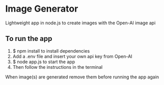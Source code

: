 # Image Generator

Lightweight app in node.js to create images with the Open-AI image api

## To run the app

1. $ npm install       to install dependencies
2. Add a .env file and insert your own api key from Open-AI
3. $ node app.js       to start the app
4. Then follow the instructions in the terminal

When image(s) are generated remove them before running the app again